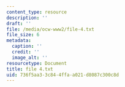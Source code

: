 ```yaml
---
content_type: resource
description: ''
draft: ''
file: /media/ocw-www2/file-4.txt
file_size: 6
metadata:
  caption: ''
  credit: ''
  image_alt: ''
resourcetype: Document
title: file 4.txt
uid: 736f5aa3-3c84-4ffa-a021-d8087c300c8d
---
```

